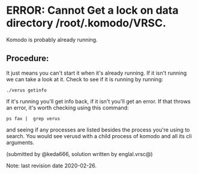 # ERROR: Cannot Get a lock on data directory /root/.komodo/VRSC.

Komodo is probably already running.

## Procedure:

It just means you can't start it when it's already running. If it isn't running we can take a look at it.
Check to see if it is running by running:

  `./verus getinfo`

If it's running you'll get info back, if it isn't you'll get an error.
If that throws an error, it's worth checking using this command:

  `ps fax |  grep verus`

and seeing if any processes are listed besides the process you're using to search.
You would see verusd with a child process of komodo and all its cli arguments.


(submitted by @keda666, solution written by englal.vrsc@)

Note: last revision date 2020-02-26.
